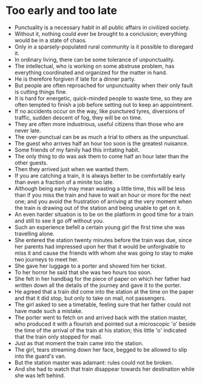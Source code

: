 # Too early and too late

- Punctuality is a necessary habit in all public affairs in civilized society.
- Without it, nothing could ever be brought to a conclusion; everything would be in a state of chaos.
- Only in a sparsely-populated rural community is it possible to disregard it.
- In ordinary living, there can be some tolerance of unpunctuality.
- The intellectual, who is working on some abstruse problem, has everything coordinated and organized for the matter in hand.
- He is therefore forgiven if late for a dinner party.
- But people are often reproached for unpunctuality when their only fault is cutting things fine.
- It is hard for energetic, quick-minded people to waste time, so they are often tempted to finish a job before setting out to keep an appointment.
- If no accidents occur on the way, like punctured tyres, diversions of traffic, sudden descent of fog, they will be on time.
- They are often more industrious, useful citizens than those who are never late.
- The over-punctual can be as much a trial to others as the unpunctual.
- The guest who arrives half an hour too soon is the greatest nuisance.
- Some friends of my family had this irritating habit.
- The only thing to do was ask them to come half an hour later than the other guests.
- Then they arrived just when we wanted them.
- If you are catching a train, it is always better to be comfortably early than even a fraction of a minite too late.
- Although being early may mean wasting a little time, this will be less than if you miss the train and have to wait an hour or more for the next one; and you avoid the frustration of arriving at the very moment when the train is drawing out of the station and being unable to get on it.
- An even harder situation is to be on the platform in good time for a train and still to see it go off without you.
- Such an experience befell a certain young girl the first time she was travelling alone.
- She entered the station twenty minutes before the train was due, since her parents had impressed upon her that it would be unforgivable to miss it and cause the friends with whom she was going to stay to make two journeys to meet her.
- She gave her luggage to a porter and showed him her ticket.
- To her horror he said that she was two hours too soon.
- She felt in her handbag for the piece of paper on which her father had written down all the details of the journey and gave it to the porter.
- He agreed that a train did come into the station at the time on the paper and that it did stop, but only to take on mail, not passengers.
- The girl asked to see a timetable, feeling sure that her father could not have made such a mistake.
- The porter went to fetch on and arrived back with the station master, who produced it with a flourish and pointed out a microscopic 'o' beside the time of the arrival of the train at his station; this little 'o' indicated that the train only stopped for mail.
- Just as that moment the train came into the station.
- The girl, tears streaming down her face, begged to be allowed to slip into the guard's van.
- But the station master was adamant: rules could not be broken.
- And she had to watch that train disappear towards her destination while she was left behind.
